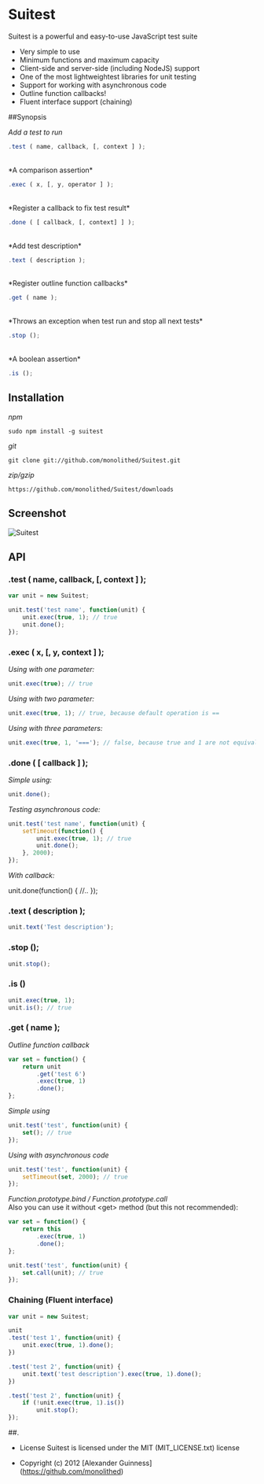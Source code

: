 # Suitest

Suitest is a powerful and easy-to-use JavaScript test suite

* Very simple to use
* Minimum functions and maximum capacity
* Client-side and server-side (including NodeJS) support
* One of the most lightweightest libraries for unit testing
* Support for working with asynchronous code
* Outline function callbacks!
* Fluent interface support (chaining)


##Synopsis


*Add a test to run*

```javascript
.test ( name, callback, [, context ] );
```
<br />
*A comparison assertion*

```javascript
.exec ( x, [, y, operator ] );
```
<br />
*Register a callback to fix test result*

```javascript
.done ( [ callback, [, context] ] );
```
<br />
*Add test description*

```javascript
.text ( description );
```
<br />
*Register outline function callbacks*

```javascript
.get ( name );
```
<br />
*Throws an exception when test run and stop all next tests*

```javascript
.stop ();
```
<br />
*A boolean assertion*

```javascript
.is ();
```

## Installation

*npm*

```
sudo npm install -g suitest
```

*git*

```
git clone git://github.com/monolithed/Suitest.git
```

*zip/gzip*

```
https://github.com/monolithed/Suitest/downloads
```


## Screenshot

![Suitest](http://habrastorage.org/storage2/355/f86/994/355f869942763e4f7239010e53284ebd.png "Suitest")

## API


### .test ( name, callback, [, context ] );

```javascript
var unit = new Suitest;

unit.test('test name', function(unit) {
	unit.exec(true, 1); // true
	unit.done();
});
```

### .exec ( x, [, y, context ] );

*Using with one parameter:*

```javascript
unit.exec(true); // true
```

*Using with two parameter:*

```javascript
unit.exec(true, 1); // true, because default operation is ==
```

*Using with three parameters:*

```javascript
unit.exec(true, 1, '==='); // false, because true and 1 are not equivalent
```

### .done ( [ callback ] );

*Simple using:*

```javascript
unit.done();
```

*Testing asynchronous code:*

```javascript
unit.test('test name', function(unit) {
	setTimeout(function() {
		unit.exec(true, 1); // true
		unit.done();
	}, 2000);
});
```

*With callback:*

unit.done(function() {
	//..
});

### .text ( description );

```javascript
unit.text('Test description');
```

### .stop ();

```javascript
unit.stop();
```

### .is ()

```javascript
unit.exec(true, 1);
unit.is(); // true
```

### .get ( name );

*Outline function callback*

```javascript
var set = function() {
	return unit
		.get('test 6')
		.exec(true, 1)
		.done();
};
```

*Simple using*

```javascript
unit.test('test', function(unit) {
	set(); // true
});
```

*Using with asynchronous code*

```javascript
unit.test('test', function(unit) {
	setTimeout(set, 2000); // true
});
```

*Function.prototype.bind / Function.prototype.call* <br />
Also you can use it without \<get\> method (but this not recommended):

```javascript
var set = function() {
	return this
		.exec(true, 1)
		.done();
};

unit.test('test', function(unit) {
	set.call(unit); // true
});
```

### Chaining (Fluent interface)


```javascript
var unit = new Suitest;

unit
.test('test 1', function(unit) {
	unit.exec(true, 1).done();
})

.test('test 2', function(unit) {
	unit.text('test description').exec(true, 1).done();
})

.test('test 2', function(unit) {
	if (!unit.exec(true, 1).is())
		unit.stop();
});
```


##.

* License
   Suitest is licensed under the MIT (MIT_LICENSE.txt) license

* Copyright (c) 2012 [Alexander Guinness] (https://github.com/monolithed)